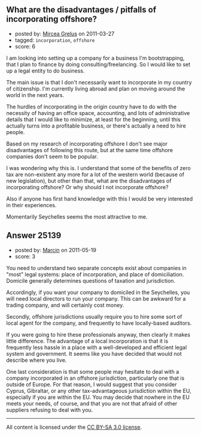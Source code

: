 ## What are the disadvantages / pitfalls of incorporating offshore?

- posted by: [Mircea Grelus](https://stackexchange.com/users/-1/1822-mircea-grelus) on 2011-03-27
- tagged: `incorporation`, `offshore`
- score: 6

I am looking into setting up a company for a business I'm bootstrapping, that I plan to finance by doing consulting/freelancing. So I would like to set up a legal entity to do business.

The main issue is that I don't necessarily want to incorporate in my country of citizenship. I'm currently living abroad and plan on moving around the world in the next years. 

The hurdles of incorporating in the origin country have to do with the necessity of having an office space, accounting, and lots of administrative details that I would like to minimize, at least for the beginning, until this actually turns into a profitable business, or there's actually a need to hire people. 

Based on my research of incorporating offshore I don't see major disadvantages of following this route, but at the same time offshore companies don't seem to be popular. 

I was wondering why this is. I understand that some of the benefits of zero tax are non-existent any more for a lot of the western world (because of new legislation), but other than that, what are the disadvantages of incorporating offshore? Or why should I not incorporate offshore?

Also if anyone has first hand knowledge with this I would be very interested in their experiences.

Momentarily Seychelles seems the most attractive to me.



## Answer 25139

- posted by: [Marcin](https://stackexchange.com/users/-1/8798-marcin) on 2011-05-19
- score: 3

You need to understand two separate concepts exist about companies in "most" legal systems: place of incorporation, and place of domiciliation. Domicile generally determines questions of taxation and jurisdiction.

Accordingly, if you want your company to domiciled in the Seychelles, you will need local directors to run your company. This can be awkward for a trading company, and will certainly cost money.

Secondly, offshore jurisdictions usually require you to hire some sort of local agent for the company, and frequently to have locally-based auditors. 

If you were going to hire these professionals anyway, then clearly it makes little difference. The advantage of a local incorporation is that it is frequently less hassle in a place with a well-developed and efficient legal system and government. It seems like you have decided that would not describe where you live.

One last consideration is that some people may hesitate to deal with a company incorporated in an offshore jurisdiction, particularly one that is outside of Europe. For that reason, I would suggest that you consider Cyprus, Gibraltar, or any other tax-advantageous jurisdiction within the EU, especially if you are within the EU. You may decide that nowhere in the EU meets your needs, of course, and that you are not that afraid of other suppliers refusing to deal with you. 



---

All content is licensed under the [CC BY-SA 3.0 license](https://creativecommons.org/licenses/by-sa/3.0/).
